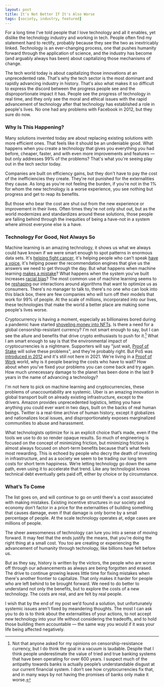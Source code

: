 ```yaml
---
layout: post
title: It's Not Better If It's Also Worse
tags: [society, industry, featured]
---
```


For a long time I've told people that I love technology and all it enables, yet dislike the technology industry and working in tech. People often find my statement hard to rectify, probably because they see the two as inextricably linked. Technology is an ever-changing process, one that pushes humanity forward through the application of science, and the industry has become (and arguably always has been) about capitalizing those mechanisms of change.

The tech world today is about capitalizing those innovations at an unprecedented rate. That's why the tech sector is the most dominant and rapidly advancing industry in history. That's also what makes it so difficult to express the discord between the progress people see and the disproportionate impact it has. People see the progress of technology in real time, and they only see the moral and ethical issues with the rapid advancement of technology after that technology has established a role in people's lives. No one had any problems with Facebook in 2012, but they sure do now.

### Why Is This Happening?

Many solutions invented today are about replacing existing solutions with more efficient ones. That feels like it should be an undeniable good. What happens when you create a technology that gives you everything you had before, cheaper, faster, and with even more improvements and features — but only addresses 99% of the problems? That's what you're seeing play out in the tech sector today.

Companies are built on efficiency gains, but they don't have to pay the cost of the inefficiencies they create. They're not punished for the externalities they cause. As long as you're not feeling the burden, if you're not in the 1% for whom the new technology is a worse experience, you see nothing but progress and get to reap its benefits.

But those who bear the cost are shut out from the new experience or improvement in their lives. Often times they're not only shut out, but as the world modernizes and standardizes around these solutions, those people are falling behind through the inequities of being a have-not in a system where almost everyone else is a have.

### Technology For Good, Not Always So

Machine learning is an amazing technology, it shows us what we always could have known if we were smart enough to spot patterns in enormous data sets. It's [helping fight cancer](https://www.nature.com/articles/d41586-020-01128-8), it's helping people who can't speak [have a voice](https://www.amazon.science/latest-news/advances-in-text-to-speech-technologies-help-computers-find-their-voice), it's helping power the recommendation engines that give us the answers we need to get through the day. But what happens when machine learning [makes a mistake](https://www.technologyreview.com/2019/01/21/137783/algorithms-criminal-justice-ai/)? What happens when the system you've built increases [racial bias](https://www.nature.com/articles/d41586-019-03228-6)? The most common use of machine learning seems to be [reshaping](https://www.technologyreview.com/2020/05/11/1001563/covid-pandemic-broken-ai-machine-learning-amazon-retail-fraud-humans-in-the-loop/) our interactions around algorithms that want to optimize us as consumers. There's no manager to talk to, there's no one who can look into this black box, there are few companies who will turn off their models that work for 99% of people. At the scale of millions, incorporated into our lives, these technologies that make the world a better place are making some people's lives worse.

Cryptocurrency is having a moment, especially as billionaires bored during a pandemic have started [shoveling money into NFTs](https://www.nytimes.com/2021/03/11/arts/design/nft-auction-christies-beeple.html). Is there a need for a global censorship-resistant currency? I'm not smart enough to say, but I can see the allure and benefits that drive crypto enthusiasts to push for it.[^1] What I am smart enough to say is that the environmental impact of cryptocurrencies is a nightmare. Supporters will say "just wait, [Proof of Stake](https://www.coindesk.com/proof-of-stake) will solve these problems", and they're probably right. But PoS was [introduced in 2012](https://www.bitdegree.org/crypto/tutorials/proof-of-work-vs-proof-of-stake) and it's still not here in 2021. We're living in a [Proof of Work](https://www.eea.europa.eu/publications/blockchain-and-the-environment) world, why is it people bearing the costs who have to wait? How about when you've fixed your problems you can come back and try again. How much unnecessary damage to the planet has been done in the last 9 years in the name of advancing a technology?

I'm not here to pick on machine learning and cryptocurrencies, these problems of unaccountability are systemic. Uber is an amazing innovation in global transport built on already existing infrastructure, except to the drivers. Amazon provides unprecedented logistics, letting you have anything you could ever want in two days, built on the backs of real human beings. Twitter is a real-time archive of human history, except it globalizes and nationalizes local issues, and disproportionately exposes marginalized communities to abuse and harassment.

What technologists optimize for is an explicit choice that’s made, even if the tools we use to do so render opaque results. So much of engineering is focused on the concept of minimizing friction, but minimizing friction is almost always focused on short-term benefits because that’s what feels most rewarding. This is echoed by people who decry the death of investing in infrastructure, and as a society we seem to be trading our long term costs for short term happiness. We’re letting technology go down the same path, even using it to accelerate that trend. Like any technologist knows technical debt eventually gets paid off, either by choice or by circumstance.

### What’s To Come

The list goes on, and will continue to go on until there's a cost associated with making mistakes. Existing incentive structures in our society and economy don’t factor in a price for the externalities of building something that causes damage, even if that damage is only borne by a small percentage of people. At the scale technology operates at, edge cases are millions of people.

The sheer awesomeness of technology can lure you into a sense of moving forward. It may feel that the ends justify the means, that you're doing the right thing at a small cost. You too are creating or experiencing the advancement of humanity through technology, like billions have felt before us.

But as they say, history is written by the victors, the people who are worse off through our advancements as always are being forgotten and erased. The drive to continue growing leaves little time for fixing mistakes when there's another frontier to capitalize. That only makes it harder for people who are left behind to be brought forward. We need to do better to understand not only the benefits, but to explore the costs of a new technology. The costs are real, and are felt by real people.

I wish that by the end of my post we’d found a solution, but unfortunately systemic issues aren't fixed by meandering thoughts. The most I can ask you to do is to think about the externalities of your actions, to not accept new technology into your life without considering the tradeoffs, and to hold those building them accountable — the same way you would if it was your life being affected negatively. 

[^1]: Not that anyone asked for my opinions on censorship-resistance currency, but I do think the goal in a vacuum is laudable. Despite that I think people underestimate the value of tried and true banking systems that have been operating for over 600 years. I suspect much of the antipathy towards banks is actually people’s understandable disgust at our current financial system. I don’t see how cryptocurrencies fix that, and in many ways by not having the promises of banks only make it worse.
